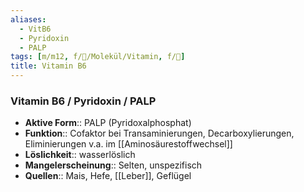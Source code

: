 ```yaml
---
aliases:
  - VitB6
  - Pyridoxin
  - PALP
tags: [m/m12, f/🧪/Molekül/Vitamin, f/🧪]
title: Vitamin B6
---
```

### Vitamin B6 / Pyridoxin / PALP 
- **Aktive Form**:: PALP (Pyridoxalphosphat)
- **Funktion**:: Cofaktor bei Transaminierungen, Decarboxylierungen, Eliminierungen v.a. im [[Aminosäurestoffwechsel]]
- **Löslichkeit**:: wasserlöslich
- **Mangelerscheinung**:: Selten, unspezifisch
- **Quellen**:: Mais, Hefe, [[Leber]], Geflügel